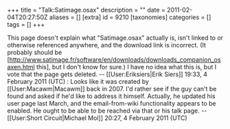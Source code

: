 +++
title = "Talk:Satimage.osax"
description = ""
date = 2011-02-04T20:27:50Z
aliases = []
[extra]
id = 9210
[taxonomies]
categories = []
tags = []
+++

This page doesn't explain what "Satimage.osax" actually is, isn't linked to or otherwise referenced anywhere, and the download link is incorrect. (It probably should be [http://www.satimage.fr/software/en/downloads/downloads_companion_osaxen.html this], but I don't know for sure.) I have no idea what this is, but I vote that the page gets deleted. -- [[User:Eriksiers|Erik Siers]] 19:33, 4 February 2011 (UTC)
: Looks like it was created by [[User:Macawm|Macawm]] back in 2007. I'd rather see if the guy can't be found and asked if he'd like to address it himself. Actually, he updated his user page last March, and the email-from-wiki functionality appears to be enabled. He ought to be able to be reached via that or his talk page. --[[User:Short Circuit|Michael Mol]] 20:27, 4 February 2011 (UTC)
